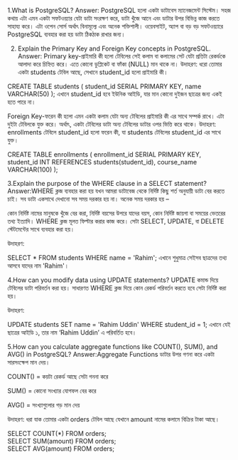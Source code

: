 1.What is PostgreSQL?
Answer: PostgreSQL হলো একটা ডাটাবেস ম্যানেজমেন্ট সিস্টেম। সহজ কথায় এটা এমন একটা সফটওয়্যার যেটা ডাটা সংরক্ষণ করে, ডাটা খুঁজে আনে এবং ডাটার উপর বিভিন্ন কাজ করতে সাহায্য করে। এটা ওপেন সোর্স অর্থাৎ বিনামূল্যে এবং অনেক শক্তিশালী। ওয়েবসাইট, অ্যাপ বা বড় বড় সফটওয়্যারে PostgreSQL ব্যবহার করা হয় ডাটা ঠিকঠাক রাখার জন্য।


2. Explain the Primary Key and Foreign Key concepts in PostgreSQL.
Answer: Primary key-প্রাইমারি কী হলো টেবিলের সেই কলাম বা কলামের সেট যেটা প্রতিটা রেকর্ডকে আলাদা করে চিহ্নিত করে। এতে কোনো ডুপ্লিকেট বা ফাঁকা (NULL) মান থাকে না।
উদাহরণ:
ধরো তোমার একটা students টেবিল আছে, সেখানে student_id হলো প্রাইমারি কী।

CREATE TABLE students (
    student_id SERIAL PRIMARY KEY,
    name VARCHAR(50)
);
এখানে student_id হবে ইউনিক আইডি, যার মান কোনো দুইজন ছাত্রের জন্য একই হতে পারে না।

 Foreign Key-ফরেন কী হলো এমন একটা কলাম যেটা অন্য টেবিলের প্রাইমারি কী এর সাথে সম্পর্ক রাখে। এটা দুইটা টেবিলকে যুক্ত করে। অর্থাৎ, একটা টেবিলের ডাটা অন্য টেবিলের ডাটার ওপর ভিত্তি করে থাকে।
উদাহরণ:
enrollments টেবিলে student_id হলো ফরেন কী, যা students টেবিলের student_id এর সাথে যুক্ত।

CREATE TABLE enrollments (
    enrollment_id SERIAL PRIMARY KEY,
    student_id INT REFERENCES students(student_id),
    course_name VARCHAR(100)
);

3.Explain the purpose of the WHERE clause in a SELECT statement?
Answer:WHERE ক্লজ ব্যবহার করা হয় যখন আমরা ডাটাবেজ থেকে নির্দিষ্ট কিছু শর্ত অনুযায়ী ডাটা বের করতে চাই। সব ডাটা একসাথে দেখানো সব সময় দরকার হয় না। অনেক সময় দরকার হয় –

কোন নির্দিষ্ট নামের মানুষকে খুঁজে বের করা,
নির্দিষ্ট বয়সের উপরে যাদের বয়স,
কোন নির্দিষ্ট জায়গা বা সময়ের ভেতরের তথ্য ইত্যাদি।
WHERE ক্লজ মূলত ফিল্টার করার কাজ করে। সেটা SELECT, UPDATE, বা DELETE স্টেটমেন্টের সাথে ব্যবহার করা হয়।

উদাহরণ:

SELECT * FROM students WHERE name = 'Rahim';
এখানে শুধুমাত্র সেইসব ছাত্রদের তথ্য আসবে যাদের নাম 'Rahim'।

4.How can you modify data using UPDATE statements?
UPDATE কমান্ড দিয়ে টেবিলের ডাটা পরিবর্তন করা হয়। সাধারণত WHERE ক্লজ দিয়ে কোন রেকর্ড পরিবর্তন করতে হবে সেটা নির্দিষ্ট করা হয়।

উদাহরণ:

UPDATE students
SET name = 'Rahim Uddin'
WHERE student_id = 1;
এখানে যেই ছাত্রের আইডি ১, তার নাম ‘Rahim Uddin’ এ পরিবর্তিত হবে।

5.How can you calculate aggregate functions like COUNT(), SUM(), and AVG() in PostgreSQL?
Answer:Aggregate Functions ডাটার উপর গণনা করে একটা সারসংক্ষেপ মান দেয়।

COUNT() = কয়টা রেকর্ড আছে সেটা গননা করে

SUM() = কোনো সংখ্যার যোগফল বের করে

AVG() = সংখ্যাগুলোর গড় মান দেয়

উদাহরণ:
ধরা যাক তোমার একটা orders টেবিল আছে যেখানে amount নামের কলামে বিক্রির টাকা আছে।

SELECT COUNT(*) FROM orders;          
SELECT SUM(amount) FROM orders;       
SELECT AVG(amount) FROM orders;  


